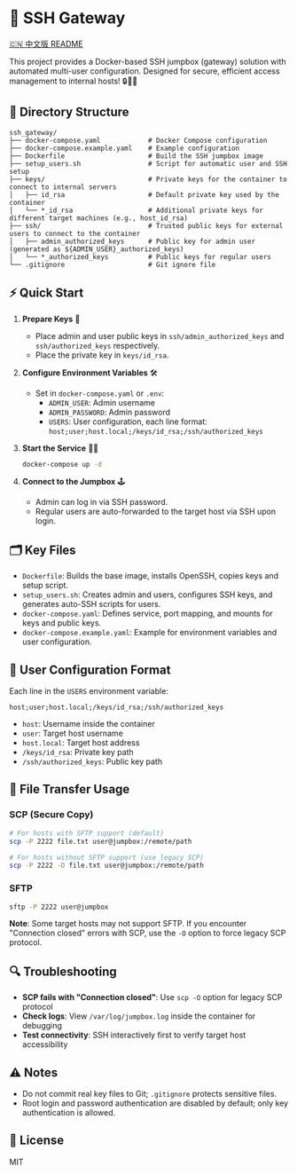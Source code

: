 
# 🚀 SSH Gateway

[🇨🇳 中文版 README](README_cn.md)

This project provides a Docker-based SSH jumpbox (gateway) solution with automated multi-user configuration. Designed for secure, efficient access management to internal hosts! 🔒🧑‍💻

## 📁 Directory Structure

```
ssh_gateway/
├── docker-compose.yaml            # Docker Compose configuration
├── docker-compose.example.yaml    # Example configuration
├── Dockerfile                     # Build the SSH jumpbox image
├── setup_users.sh                 # Script for automatic user and SSH setup
├── keys/                          # Private keys for the container to connect to internal servers
│   ├── id_rsa                     # Default private key used by the container
│   └── *_id_rsa                   # Additional private keys for different target machines (e.g., host_id_rsa)
├── ssh/                           # Trusted public keys for external users to connect to the container
│   ├── admin_authorized_keys      # Public key for admin user (generated as ${ADMIN_USER}_authorized_keys)
│   └── *_authorized_keys          # Public keys for regular users
└── .gitignore                     # Git ignore file
```

## ⚡️ Quick Start

1. **Prepare Keys** 🔑
   - Place admin and user public keys in `ssh/admin_authorized_keys` and `ssh/authorized_keys` respectively.
   - Place the private key in `keys/id_rsa`.

2. **Configure Environment Variables** 🛠️
   - Set in `docker-compose.yaml` or `.env`:
     - `ADMIN_USER`: Admin username
     - `ADMIN_PASSWORD`: Admin password
     - `USERS`: User configuration, each line format:
       `host;user;host.local;/keys/id_rsa;/ssh/authorized_keys`

3. **Start the Service** 🏃‍♂️
   ```bash
   docker-compose up -d
   ```

4. **Connect to the Jumpbox** 🕹️
   - Admin can log in via SSH password.
   - Regular users are auto-forwarded to the target host via SSH upon login.

## 🗂️ Key Files

- `Dockerfile`: Builds the base image, installs OpenSSH, copies keys and setup script.
- `setup_users.sh`: Creates admin and users, configures SSH keys, and generates auto-SSH scripts for users.
- `docker-compose.yaml`: Defines service, port mapping, and mounts for keys and public keys.
- `docker-compose.example.yaml`: Example for environment variables and user configuration.

## 👥 User Configuration Format

Each line in the `USERS` environment variable:
```
host;user;host.local;/keys/id_rsa;/ssh/authorized_keys
```
- `host`: Username inside the container
- `user`: Target host username
- `host.local`: Target host address
- `/keys/id_rsa`: Private key path
- `/ssh/authorized_keys`: Public key path

## 📁 File Transfer Usage

### SCP (Secure Copy)
```bash
# For hosts with SFTP support (default)
scp -P 2222 file.txt user@jumpbox:/remote/path

# For hosts without SFTP support (use legacy SCP)
scp -P 2222 -O file.txt user@jumpbox:/remote/path
```

### SFTP
```bash
sftp -P 2222 user@jumpbox
```

**Note**: Some target hosts may not support SFTP. If you encounter "Connection closed" errors with SCP, use the `-O` option to force legacy SCP protocol.

## 🔍 Troubleshooting

- **SCP fails with "Connection closed"**: Use `scp -O` option for legacy SCP protocol
- **Check logs**: View `/var/log/jumpbox.log` inside the container for debugging
- **Test connectivity**: SSH interactively first to verify target host accessibility

## ⚠️ Notes

- Do not commit real key files to Git; `.gitignore` protects sensitive files.
- Root login and password authentication are disabled by default; only key authentication is allowed.

## 📜 License

MIT

